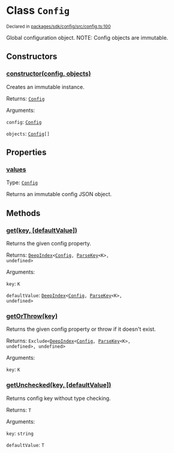 # Class `Config`
<sub>Declared in [packages/sdk/config/src/config.ts:100](https://github.com/dxos/dxos/blob/main/packages/sdk/config/src/config.ts#L100)</sub>


Global configuration object.
NOTE: Config objects are immutable.

## Constructors
### [constructor(config, objects)](https://github.com/dxos/dxos/blob/main/packages/sdk/config/src/config.ts#L108)


Creates an immutable instance.

Returns: <code>[Config](/api/@dxos/config/classes/Config)</code>

Arguments: 

`config`: <code>[Config](/api/@dxos/config/interfaces/Config)</code>

`objects`: <code>[Config](/api/@dxos/config/interfaces/Config)[]</code>

## Properties
### [values](https://github.com/dxos/dxos/blob/main/packages/sdk/config/src/config.ts#L115)
Type: <code>[Config](/api/@dxos/config/interfaces/Config)</code>

Returns an immutable config JSON object.

## Methods
### [get(key, \[defaultValue\])](https://github.com/dxos/dxos/blob/main/packages/sdk/config/src/config.ts#L126)


Returns the given config property.

Returns: <code>[DeepIndex](/api/@dxos/config/types/DeepIndex)&lt;[Config](/api/@dxos/config/interfaces/Config), [ParseKey](/api/@dxos/config/types/ParseKey)&lt;K&gt;, undefined&gt;</code>

Arguments: 

`key`: <code>K</code>

`defaultValue`: <code>[DeepIndex](/api/@dxos/config/types/DeepIndex)&lt;[Config](/api/@dxos/config/interfaces/Config), [ParseKey](/api/@dxos/config/types/ParseKey)&lt;K&gt;, undefined&gt;</code>
### [getOrThrow(key)](https://github.com/dxos/dxos/blob/main/packages/sdk/config/src/config.ts#L147)


Returns the given config property or throw if it doesn't exist.

Returns: <code>Exclude&lt;[DeepIndex](/api/@dxos/config/types/DeepIndex)&lt;[Config](/api/@dxos/config/interfaces/Config), [ParseKey](/api/@dxos/config/types/ParseKey)&lt;K&gt;, undefined&gt;, undefined&gt;</code>

Arguments: 

`key`: <code>K</code>
### [getUnchecked(key, \[defaultValue\])](https://github.com/dxos/dxos/blob/main/packages/sdk/config/src/config.ts#L138)


Returns config key without type checking.

Returns: <code>T</code>

Arguments: 

`key`: <code>string</code>

`defaultValue`: <code>T</code>
